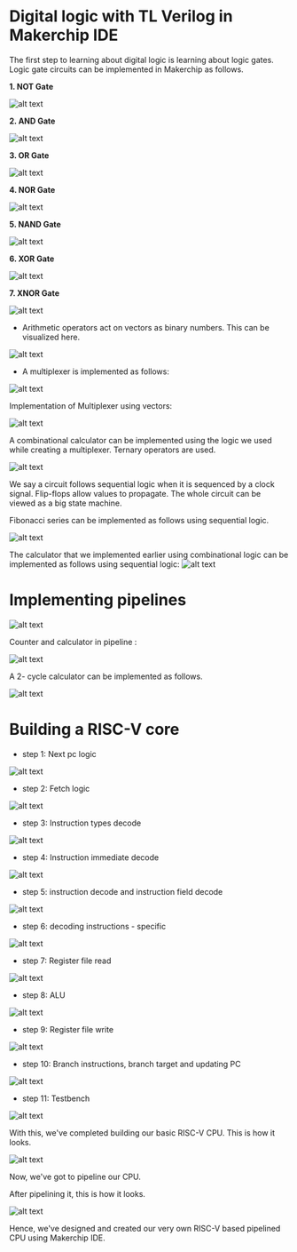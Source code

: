 # Digital logic with TL Verilog in Makerchip IDE

The first step to learning about digital logic is learning about logic gates. Logic gate circuits can be implemented in Makerchip as follows.

__1. NOT Gate__ 
  
  ![alt text](https://github.com/RISCV-MYTH-WORKSHOP/riscv_myth_workshop_mar21-RachelCN/blob/master/Day3_5/screenshots/day3/combinational%20logic%20-%20NOT.PNG)
  
__2. AND Gate__ 
  
  ![alt text](https://github.com/RISCV-MYTH-WORKSHOP/riscv_myth_workshop_mar21-RachelCN/blob/master/Day3_5/screenshots/day3/combinational%20logic-%20AND.PNG)
  
__3. OR Gate__
  
  ![alt text](https://github.com/RISCV-MYTH-WORKSHOP/riscv_myth_workshop_mar21-RachelCN/blob/master/Day3_5/screenshots/day3/combinational%20logic-%20OR.PNG)
  
__4. NOR Gate__
  
  ![alt text](https://github.com/RISCV-MYTH-WORKSHOP/riscv_myth_workshop_mar21-RachelCN/blob/master/Day3_5/screenshots/day3/combinational%20logic-%20NOR.PNG)
  
__5. NAND Gate__
  
  ![alt text](https://github.com/RISCV-MYTH-WORKSHOP/riscv_myth_workshop_mar21-RachelCN/blob/master/Day3_5/screenshots/day3/combinational%20logic%20-%20NAND.PNG)
  
__6. XOR Gate__
  
  ![alt text](https://github.com/RISCV-MYTH-WORKSHOP/riscv_myth_workshop_mar21-RachelCN/blob/master/Day3_5/screenshots/day3/combinational%20logic%20-%20XOR.PNG)
  
__7. XNOR Gate__
  
  ![alt text](https://github.com/RISCV-MYTH-WORKSHOP/riscv_myth_workshop_mar21-RachelCN/blob/master/Day3_5/screenshots/day3/combinational%20logic%20-%20XNOR.PNG)
  
  
* Arithmetic operators act on vectors as binary numbers. This can be visualized here.

![alt text](https://github.com/RISCV-MYTH-WORKSHOP/riscv_myth_workshop_mar21-RachelCN/blob/master/Day3_5/screenshots/day3/vectors.PNG)

* A multiplexer is implemented as follows:

![alt text](https://github.com/RISCV-MYTH-WORKSHOP/riscv_myth_workshop_mar21-RachelCN/blob/master/Day3_5/screenshots/day3/MUX%201.PNG)

Implementation of Multiplexer using vectors:

![alt text](https://github.com/RISCV-MYTH-WORKSHOP/riscv_myth_workshop_mar21-RachelCN/blob/master/Day3_5/screenshots/day3/MUX%20using%20vectors.PNG)

A combinational calculator can be implemented using the logic we used while creating a multiplexer. Ternary operators are used.

![alt text](https://github.com/RISCV-MYTH-WORKSHOP/riscv_myth_workshop_mar21-RachelCN/blob/master/Day3_5/screenshots/day3/combinational%20calc%201.PNG)

We say a circuit follows sequential logic when it is sequenced by a clock signal. Flip-flops allow values to propagate. The whole circuit can be viewed as a big state machine.

Fibonacci series can be implemented as follows using sequential logic.

![alt text](https://github.com/RISCV-MYTH-WORKSHOP/riscv_myth_workshop_mar21-RachelCN/blob/master/Day3_5/screenshots/day3/sequential%20logic%20-%20fibonacci%20series.PNG)

The calculator that we implemented earlier using combinational logic can be implemented as follows using sequential logic:
![alt text](https://github.com/RISCV-MYTH-WORKSHOP/riscv_myth_workshop_mar21-RachelCN/blob/master/Day3_5/screenshots/day3/sequential%20calculator.PNG)

# Implementing pipelines
![alt text](https://github.com/RISCV-MYTH-WORKSHOP/riscv_myth_workshop_mar21-RachelCN/blob/master/Day3_5/screenshots/day3/fibonacci%20series%20with%20pipeline.PNG)

Counter and calculator in pipeline :

![alt text](https://github.com/RISCV-MYTH-WORKSHOP/riscv_myth_workshop_mar21-RachelCN/blob/master/Day3_5/screenshots/day3/counter%20and%20calculator%20in%20pipeline.PNG)

A 2- cycle calculator can be implemented as follows.

![alt text](https://github.com/RISCV-MYTH-WORKSHOP/riscv_myth_workshop_mar21-RachelCN/blob/master/Day3_5/screenshots/day3/2-cycle%20calculator.PNG)


# Building a RISC-V core

* step 1: Next pc logic

![alt text](https://github.com/RISCV-MYTH-WORKSHOP/riscv_myth_workshop_mar21-RachelCN/blob/master/Day3_5/screenshots/day4/next%20pc.PNG)

* step 2: Fetch logic

![alt text](https://github.com/RISCV-MYTH-WORKSHOP/riscv_myth_workshop_mar21-RachelCN/blob/master/Day3_5/screenshots/day4/fetch%20logic.PNG)

* step 3: Instruction types decode

![alt text](https://github.com/RISCV-MYTH-WORKSHOP/riscv_myth_workshop_mar21-RachelCN/blob/master/Day3_5/screenshots/day4/instruction%20types%20decode.PNG)

* step 4: Instruction immediate decode

![alt text](https://github.com/RISCV-MYTH-WORKSHOP/riscv_myth_workshop_mar21-RachelCN/blob/master/Day3_5/screenshots/day4/instruction%20immediate%20decode.PNG)

* step 5: instruction decode and instruction field decode

![alt text](https://github.com/RISCV-MYTH-WORKSHOP/riscv_myth_workshop_mar21-RachelCN/blob/master/Day3_5/screenshots/day4/instruction%20decode.PNG)

* step 6: decoding instructions - specific

![alt text](https://github.com/RISCV-MYTH-WORKSHOP/riscv_myth_workshop_mar21-RachelCN/blob/master/Day3_5/screenshots/day4/instruction%20decode%202.PNG)

* step 7: Register file read

![alt text](https://github.com/RISCV-MYTH-WORKSHOP/riscv_myth_workshop_mar21-RachelCN/blob/master/Day3_5/screenshots/day4/register%20file%20read.PNG)

* step 8: ALU

![alt text](https://github.com/RISCV-MYTH-WORKSHOP/riscv_myth_workshop_mar21-RachelCN/blob/master/Day3_5/screenshots/day4/ALU.PNG)

* step 9: Register file write

![alt text](https://github.com/RISCV-MYTH-WORKSHOP/riscv_myth_workshop_mar21-RachelCN/blob/master/Day3_5/screenshots/day4/register%20file%20write.PNG)

* step 10: Branch instructions, branch target and updating PC

![alt text](https://github.com/RISCV-MYTH-WORKSHOP/riscv_myth_workshop_mar21-RachelCN/blob/master/Day3_5/screenshots/day4/branch%20instructions%2C%20target%2C%20pc_update.PNG)

* step 11: Testbench

![alt text](https://github.com/RISCV-MYTH-WORKSHOP/riscv_myth_workshop_mar21-RachelCN/blob/master/Day3_5/screenshots/day4/testbench.PNG)

With this, we've completed building our basic RISC-V CPU. This is how it looks.

![alt text](https://github.com/RISCV-MYTH-WORKSHOP/riscv_myth_workshop_mar21-RachelCN/blob/master/Day3_5/screenshots/day4/Final%20cpu%20without%20pipelining.PNG)

Now, we've got to pipeline our CPU. 

After pipelining it, this is how it looks.

![alt text](https://github.com/RISCV-MYTH-WORKSHOP/riscv_myth_workshop_mar21-RachelCN/blob/master/Day3_5/screenshots/day5/Pipelined%20RISC-V%20CPU.PNG)

Hence, we've designed and created our very own RISC-V based pipelined CPU using Makerchip IDE.









